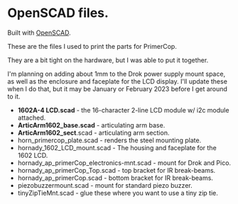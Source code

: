# OpenSCAD files.

Built with [OpenSCAD](https://www.openscad.org).

These are the files I used to print the parts for PrimerCop.  

They are a bit tight on the hardware, but I was able to put it together.

I'm planning on adding about 1mm to the Drok power supply mount space, as well
as the enclosure and faceplate for the LCD display.  I'll update these when
I do that, but it may be January or February 2023 before I get around to it.

- **1602A-4 LCD.scad** - the 16-character 2-line LCD module w/ i2c module attached.</br>
- **ArticArm1602_base.scad** - articulating arm base.</br>
- **ArticArm1602_sect**.scad - articulating arm section.</br>
- horn_primercop_plate.scad - renders the steel mounting plate.</br>
- hornady_1602_LCD_mount.scad - The housing and faceplate for the 1602 LCD.</br>
- hornady_ap_primerCop_electronics-mnt.scad - mount for Drok and Pico.</br>
- hornady_ap_primerCop_Top.scad - top bracket for IR break-beams.</br>
- hornady_ap_primerCop.scad - bottom bracket for IR break-beams.</br>
- piezobuzzermount.scad - mount for standard piezo buzzer.</br>
- tinyZipTieMnt.scad - glue these where you want to use a tiny zip tie.</br>